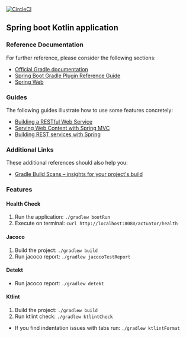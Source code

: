 [![CircleCI](https://circleci.com/gh/james-freitas/springboot-kotlin-postgres.svg?style=svg)](https://circleci.com/gh/james-freitas/springboot-kotlin-postgres)

## Spring boot Kotlin application

### Reference Documentation
For further reference, please consider the following sections:

* [Official Gradle documentation](https://docs.gradle.org)
* [Spring Boot Gradle Plugin Reference Guide](https://docs.spring.io/spring-boot/docs/2.2.7.RELEASE/gradle-plugin/reference/html/)
* [Spring Web](https://docs.spring.io/spring-boot/docs/2.2.7.RELEASE/reference/htmlsingle/#boot-features-developing-web-applications)

### Guides
The following guides illustrate how to use some features concretely:

* [Building a RESTful Web Service](https://spring.io/guides/gs/rest-service/)
* [Serving Web Content with Spring MVC](https://spring.io/guides/gs/serving-web-content/)
* [Building REST services with Spring](https://spring.io/guides/tutorials/bookmarks/)

### Additional Links
These additional references should also help you:

* [Gradle Build Scans – insights for your project's build](https://scans.gradle.com#gradle)

### Features

#### Health Check
 1. Run the application: `./gradlew bootRun`
 2. Execute on terminal: `curl http://localhost:8080/actuator/health`
 
#### Jacoco
 1. Build the project: `./gradlew build`
 2. Run jacoco report: `./gradlew jacocoTestReport`
 
#### Detekt
 - Run jacoco report: `./gradlew detekt`
 
#### Ktlint
 1. Build the project: `./gradlew build`
 2. Run ktlint check: `./gradlew ktlintCheck`
 
 - If you find indentation issues with tabs run: `./gradlew ktlintFormat`
         